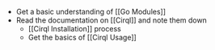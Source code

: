 - Get a basic understanding of [[Go Modules]]
- Read the documentation on [[Cirql]] and note them down
	- [[Cirql Installation]] process
	- Get the basics of [[Cirql Usage]]